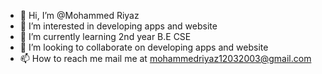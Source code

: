 - 👋 Hi, I’m @Mohammed Riyaz
- 👀 I’m interested in developing apps and website
- 🌱 I’m currently learning 2nd year B.E CSE
- 💞️ I’m looking to collaborate on developing apps and website
- 📫 How to reach me mail me at mohammedriyaz12032003@gmail.com

<!---
Riyaz1203/Riyaz1203 is a ✨ special ✨ repository because its `README.md` (this file) appears on your GitHub profile.
You can click the Preview link to take a look at your changes.
--->
